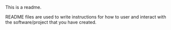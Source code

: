 This is a readme.

README files are used to write instructions for how to user and interact with the software/project that you have created.
